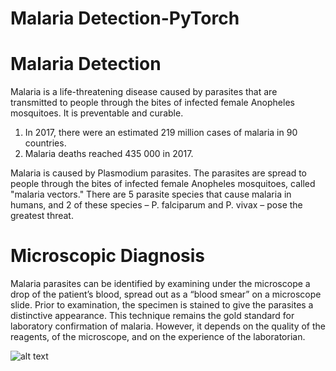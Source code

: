 # Malaria Detection-PyTorch

# Malaria Detection
Malaria is a life-threatening disease caused by parasites that are transmitted to people through the bites of infected female Anopheles mosquitoes. It is preventable and curable.

1) In 2017, there were an estimated 219 million cases of malaria in 90 countries.
2) Malaria deaths reached 435 000 in 2017.

Malaria is caused by Plasmodium parasites. The parasites are spread to people through the bites of infected female Anopheles mosquitoes, called "malaria vectors." There are 5 parasite species that cause malaria in humans, and 2 of these species – P. falciparum and P. vivax – pose the greatest threat.

# Microscopic Diagnosis

Malaria parasites can be identified by examining under the microscope a drop of the patient’s blood, spread out as a “blood smear” on a microscope slide. Prior to examination, the specimen is stained to give the parasites a distinctive appearance. This technique remains the gold standard for laboratory confirmation of malaria. However, it depends on the quality of the reagents, of the microscope, and on the experience of the laboratorian.


![alt text](https://cdn1.sph.harvard.edu/wp-content/uploads/2015/03/Malaria-cells_CDC.jpg)

